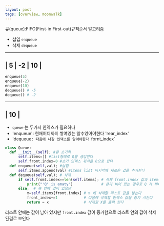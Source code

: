 ```yaml
---
layout: post
tags: [overview, moonwalk]
---
```


큐(queue):FIFO(First-in First-out)규칙순서 알고리즘

- 삽입 `enqueue`
- 삭제 `dequeue`

------------------
| 5 | -2 | 10 |
------------------

```py
enqueue(5)
enqueue(-2)
enqueue(10)
dequeue() # -5
dequeue() # -2
```
------------------
| 10 |
------------------

- `queue` 는 두가지 인덱스가 필요하다
- 'enqueue': 현재어디까지 쌓여있는 알수있어야한다 'rear_index' 
- 'dequeue`: 다음에 나갈 인덱스를 알아야한다 `fornt_index` 

```py
class Queue:
  def __init__(self); #큐 초기화
      self.items=[] #list형태로 Q를 생성한다
      self.fromt.index=0 #초기 인덱스 위치를 0으로 한다
  def enqueue(self,val); #삽입
      self.itmes.append(val) #items list 마지막에 새로운 값을 추가한다
  def dequeue(self,val); # 삭제 
      if self.fromt.index==len(self.items); # 삭제 fromt.index 값과 items 의 길이가 같을 경우는
          print("'Q' is ematy")             # 큐가 비어 있는 경우로 Q 가 비어있다고 출력한다
      else;  # 큐 안에 값이 있으면 
          x=self.items[front.index] # x 에 삭제할 리스트 값을 넣는다 
          front_index+=1            # 다음에 삭제할 인덱스 값을 증가 시킨다
          return = x                # 삭제할 X를 출력 한다
```          
리스트 안에는 값이 남아 있지만 `front.index` 값이 증가함으로 리스트 안의 값이 삭제된걸로 보인다       
